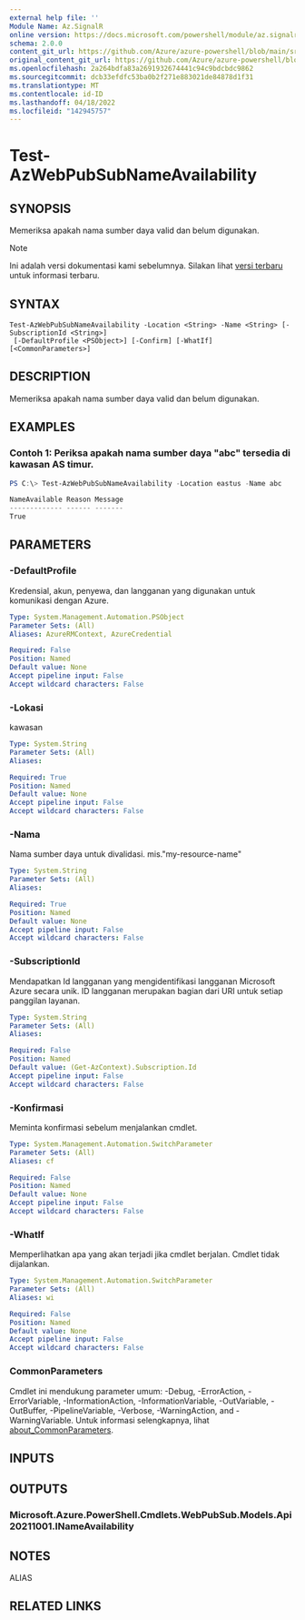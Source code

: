 ```yaml
---
external help file: ''
Module Name: Az.SignalR
online version: https://docs.microsoft.com/powershell/module/az.signalr/test-azwebpubsubnameavailability
schema: 2.0.0
content_git_url: https://github.com/Azure/azure-powershell/blob/main/src/SignalR/SignalR/help/Test-AzWebPubSubNameAvailability.md
original_content_git_url: https://github.com/Azure/azure-powershell/blob/main/src/SignalR/SignalR/help/Test-AzWebPubSubNameAvailability.md
ms.openlocfilehash: 2a264bdfa83a2691932674441c94c9bdcbdc9862
ms.sourcegitcommit: dcb33efdfc53ba0b2f271e883021de84878d1f31
ms.translationtype: MT
ms.contentlocale: id-ID
ms.lasthandoff: 04/18/2022
ms.locfileid: "142945757"
---
```

# Test-AzWebPubSubNameAvailability

## SYNOPSIS
Memeriksa apakah nama sumber daya valid dan belum digunakan.

> [!NOTE]
>Ini adalah versi dokumentasi kami sebelumnya. Silakan lihat [versi terbaru](/powershell/module/az.signalr/test-azwebpubsubnameavailability) untuk informasi terbaru.

## SYNTAX

```
Test-AzWebPubSubNameAvailability -Location <String> -Name <String> [-SubscriptionId <String>]
 [-DefaultProfile <PSObject>] [-Confirm] [-WhatIf] [<CommonParameters>]
```

## DESCRIPTION
Memeriksa apakah nama sumber daya valid dan belum digunakan.

## EXAMPLES

### Contoh 1: Periksa apakah nama sumber daya "abc" tersedia di kawasan AS timur.
```powershell
PS C:\> Test-AzWebPubSubNameAvailability -Location eastus -Name abc

NameAvailable Reason Message
------------- ------ -------
True
```



## PARAMETERS

### -DefaultProfile
Kredensial, akun, penyewa, dan langganan yang digunakan untuk komunikasi dengan Azure.

```yaml
Type: System.Management.Automation.PSObject
Parameter Sets: (All)
Aliases: AzureRMContext, AzureCredential

Required: False
Position: Named
Default value: None
Accept pipeline input: False
Accept wildcard characters: False
```

### -Lokasi
kawasan

```yaml
Type: System.String
Parameter Sets: (All)
Aliases:

Required: True
Position: Named
Default value: None
Accept pipeline input: False
Accept wildcard characters: False
```

### -Nama
Nama sumber daya untuk divalidasi.
mis."my-resource-name"

```yaml
Type: System.String
Parameter Sets: (All)
Aliases:

Required: True
Position: Named
Default value: None
Accept pipeline input: False
Accept wildcard characters: False
```

### -SubscriptionId
Mendapatkan Id langganan yang mengidentifikasi langganan Microsoft Azure secara unik.
ID langganan merupakan bagian dari URI untuk setiap panggilan layanan.

```yaml
Type: System.String
Parameter Sets: (All)
Aliases:

Required: False
Position: Named
Default value: (Get-AzContext).Subscription.Id
Accept pipeline input: False
Accept wildcard characters: False
```

### -Konfirmasi
Meminta konfirmasi sebelum menjalankan cmdlet.

```yaml
Type: System.Management.Automation.SwitchParameter
Parameter Sets: (All)
Aliases: cf

Required: False
Position: Named
Default value: None
Accept pipeline input: False
Accept wildcard characters: False
```

### -WhatIf
Memperlihatkan apa yang akan terjadi jika cmdlet berjalan.
Cmdlet tidak dijalankan.

```yaml
Type: System.Management.Automation.SwitchParameter
Parameter Sets: (All)
Aliases: wi

Required: False
Position: Named
Default value: None
Accept pipeline input: False
Accept wildcard characters: False
```

### CommonParameters
Cmdlet ini mendukung parameter umum: -Debug, -ErrorAction, -ErrorVariable, -InformationAction, -InformationVariable, -OutVariable, -OutBuffer, -PipelineVariable, -Verbose, -WarningAction, and -WarningVariable. Untuk informasi selengkapnya, lihat [about_CommonParameters](http://go.microsoft.com/fwlink/?LinkID=113216).

## INPUTS

## OUTPUTS

### Microsoft.Azure.PowerShell.Cmdlets.WebPubSub.Models.Api20211001.INameAvailability

## NOTES

ALIAS

## RELATED LINKS


